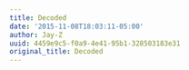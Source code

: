 ```yaml
---
title: Decoded
date: '2015-11-08T18:03:11-05:00'
author: Jay-Z
uuid: 4459e9c5-f0a9-4e41-95b1-328503183e31
original_title: Decoded
---
```


